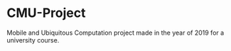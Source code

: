# CMU-Project
Mobile and Ubiquitous Computation project made in the year of 2019 for a university course.

